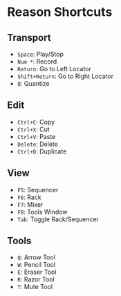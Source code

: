 # Reason Shortcuts

## Transport
- `Space`: Play/Stop
- `Num *`: Record
- `Return`: Go to Left Locator
- `Shift+Return`: Go to Right Locator
- `Q`: Quantize

## Edit
- `Ctrl+C`: Copy
- `Ctrl+X`: Cut
- `Ctrl+V`: Paste
- `Delete`: Delete
- `Ctrl+D`: Duplicate

## View
- `F5`: Sequencer
- `F6`: Rack
- `F7`: Mixer
- `F8`: Tools Window
- `Tab`: Toggle Rack/Sequencer

## Tools
- `Q`: Arrow Tool
- `W`: Pencil Tool
- `E`: Eraser Tool
- `R`: Razor Tool
- `T`: Mute Tool
